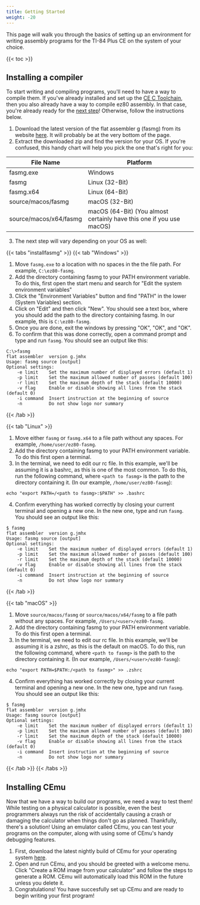 ```yaml
---
title: Getting Started
weight: -20
---
```


This page will walk you through the basics of setting up an environment for writing assembly programs for the TI-84 Plus CE on the system of your choice.

{{< toc >}}

## Installing a compiler

To start writing and compiling programs, you'll need to have a way to compile them. If you've already installed and set up the [CE C Toolchain](https://ce-programming.github.io/toolchain/index.html), then you also already have a way to compile ez80 assembly. In that case, you're already ready for the [next step](#installing-cemu)! Otherwise, follow the instructions below.

1. Download the latest version of the flat assembler g (fasmg) from its website [here](https://flatassembler.net/download.php). It will probably be at the very bottom of the page.
2. Extract the downloaded zip and find the version for your OS. If you're confused, this handy chart will help you pick the one that's right for you:

| File Name              | Platform                                                             |
|------------------------|----------------------------------------------------------------------|
| fasmg.exe              | Windows                                                              |
| fasmg                  | Linux (32-Bit)                                                       |
| fasmg.x64              | Linux (64-Bit)                                                       |
| source/macos/fasmg     | macOS (32-Bit)                                                       |
| source/macos/x64/fasmg | macOS (64-Bit) (You almost certainly have this one if you use macOS) |

3. The next step will vary depending on your OS as well:

{{< tabs "installfasmg" >}}
{{< tab "Windows" >}}
1. Move `fasmg.exe` to a location with no spaces in the the file path. For example, `C:\ez80-fasmg`.
2. Add the directory containing fasmg to your PATH environment variable. To do this, first open the start menu and search for "Edit the system environment variables"
3. Click the "Environment Variables" button and find "PATH" in the lower (System Variables) section.
4. Click on "Edit" and then click "New". You should see a text box, where you should add the path to the directory containing fasmg. In our example, this is `C:\ez80-fasmg`.
5. Once you are done, exit the windows by pressing "OK", "OK", and "OK".
6. To confirm that this was done correctly, open a command prompt and type and run `fasmg`. You should see an output like this:
```Plain
C:\>fasmg
flat assembler  version g.jmhx
Usage: fasmg source [output]
Optional settings:
    -e limit    Set the maximum number of displayed errors (default 1)
    -p limit    Set the maximum allowed number of passes (default 100)
    -r limit    Set the maximum depth of the stack (default 10000)
    -v flag     Enable or disable showing all lines from the stack (default 0)
    -i command  Insert instruction at the beginning of source
    -n          Do not show logo nor summary
```
{{< /tab >}}

{{< tab "Linux" >}}
1. Move either `fasmg` or `fasmg.x64` to a file path without any spaces. For example, `/home/user/ez80-fasmg`.
2. Add the directory containing fasmg to your PATH environment variable. To do this first open a terminal.
3. In the terminal, we need to edit our rc file. In this example, we'll be assuming it is a bashrc, as this is one of the most common. To do this, run the following command, where `<path to fasmg>` is the path to the directory containing it. (In our example, `/home/user/ez80-fasmg`):
```Plain
echo "export PATH=/<path to fasmg>:$PATH" >> .bashrc
```
4. Confirm everything has worked correctly by closing your current terminal and opening a new one. In the new one, type and run `fasmg`. You should see an output like this:
```Plain
$ fasmg
flat assembler  version g.jmhx
Usage: fasmg source [output]
Optional settings:
    -e limit    Set the maximum number of displayed errors (default 1)
    -p limit    Set the maximum allowed number of passes (default 100)
    -r limit    Set the maximum depth of the stack (default 10000)
    -v flag     Enable or disable showing all lines from the stack (default 0)
    -i command  Insert instruction at the beginning of source
    -n          Do not show logo nor summary
```
{{< /tab >}}

{{< tab "macOS" >}}
1. Move `source/macos/fasmg` or `source/macos/x64/fasmg` to a file path without any spaces. For example, `/Users/<user>/ez80-fasmg`.
2. Add the directory containing fasmg to your PATH environment variable. To do this first open a terminal.
3. In the terminal, we need to edit our rc file. In this example, we'll be assuming it is a zshrc, as this is the default on macOS. To do this, run the following command, where `<path to fasmg>` is the path to the directory containing it. (In our example, `/Users/<user>/ez80-fasmg`):
```Plain
echo "export PATH=$PATH:/<path to fasmg>" >> .zshrc
```
4. Confirm everything has worked correctly by closing your current terminal and opening a new one. In the new one, type and run `fasmg`. You should see an output like this:
```Plain
$ fasmg
flat assembler  version g.jmhx
Usage: fasmg source [output]
Optional settings:
    -e limit    Set the maximum number of displayed errors (default 1)
    -p limit    Set the maximum allowed number of passes (default 100)
    -r limit    Set the maximum depth of the stack (default 10000)
    -v flag     Enable or disable showing all lines from the stack (default 0)
    -i command  Insert instruction at the beginning of source
    -n          Do not show logo nor summary
```
{{< /tab >}}
{{< /tabs >}}

## Installing CEmu

Now that we have a way to build our programs, we need a way to test them! While testing on a physical calculator is possible, even the best programmers always run the risk of accidentally causing a crash or damaging the calculator when things don't go as planned. Thankfully, there's a solution! Using an emulator called CEmu, you can test your programs on the computer, along with using some of CEmu's handy debugging features.

1. First, download the latest nightly build of CEmu for your operating system [here](https://github.com/CE-Programming/CEmu/releases/tag/nightly).
2. Open and run CEmu, and you should be greeted with a welcome menu. Click "Create a ROM image from your calculator" and follow the steps to generate a ROM. CEmu will automatically load this ROM in the future unless you delete it.
3. Congratulations! You have succesfully set up CEmu and are ready to begin writing your first program!
